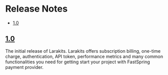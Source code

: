 # Release Notes
* [1.0](#1.0)

## [1.0](#1.0)
The initial release of Larakits. Larakits offers subscription billing, one-time charge, authentication, API token, performance metrics and many common functionalities you need for getting start your project with FastSpring payment provider.